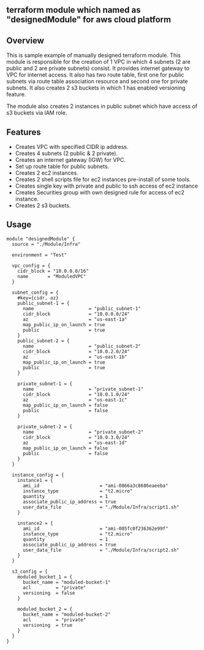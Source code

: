 ## terraform module which named as "designedModule" for aws cloud platform

## Overview

This is sample example of manually designed terraform module. This module is responsible for the creation of 1 VPC in which
4 subnets (2 are public and 2 are private subnets) consist. It provides internet gateway to VPC for internet access.
It also has two route table, first one for public subnets via route table association resource and second one  for private
subnets. It also creates 2 s3 buckets in which 1 has enabled versioning feature.

The module also creates 2 instances in public subnet which have access of s3 buckets via IAM role.

## Features

- Creates VPC with specified CIDR ip address.
- Creates 4 subnets (2 public & 2 private).
- Creates an internet gateway (IGW) for VPC.
- Set up route table for public subnets.
- Creates 2 ec2 instances.
- Creates 2 shell scripts file for ec2 instances pre-install of some tools.
- Creates single key with private and public to ssh access of ec2 instance
- Creates Securities group with own designed rule for access of ec2 instance.
- Creates 2 s3 buckets. 

## Usage

```
module "designedModule" {
  source = "./Module/Infra"

  environment = "Test"

  vpc_config = {
    cidr_block = "10.0.0.0/16"
    name       = "ModuledVPC"
  }

  subnet_config = {
    #key={cidr, az}
    public_subnet-1 = {
      name                    = "public_subnet-1"
      cidr_block              = "10.0.0.0/24"
      az                      = "us-east-1a"
      map_public_ip_on_launch = true
      public                  = true
    }
    public_subnet-2 = {
      name                    = "public_subnet-2"
      cidr_block              = "10.0.2.0/24"
      az                      = "us-east-1b"
      map_public_ip_on_launch = true
      public                  = true
    }

    private_subnet-1 = {
      name                    = "private_subnet-1"
      cidr_block              = "10.0.1.0/24"
      az                      = "us-east-1c"
      map_public_ip_on_launch = false
      public                  = false
    }

    private_subnet-2 = {
      name                    = "private_subnet-2"
      cidr_block              = "10.0.3.0/24"
      az                      = "us-east-1d"
      map_public_ip_on_launch = false
      public                  = false
    }
  }

  instance_config = {
    instance1 = {
      ami_id                      = "ami-0866a3c8686eaeeba"
      instance_type               = "t2.micro"
      quantity                    = 1
      associate_public_ip_address = true
      user_data_file              = "./Module/Infra/script1.sh"
    }

    instance2 = {
      ami_id                      = "ami-005fc0f236362e99f"
      instance_type               = "t2.micro"
      quantity                    = 1
      associate_public_ip_address = true
      user_data_file              = "./Module/Infra/script2.sh"
    }
  }

  s3_config = {
    moduled_bucket_1 = {
      bucket_name = "moduled-bucket-1"
      acl         = "private"
      versioning  = false
    }

    moduled_bucket_2 = {
      bucket_name = "moduled-bucket-2"
      acl         = "private"
      versioning  = true
    }
  }
}

```